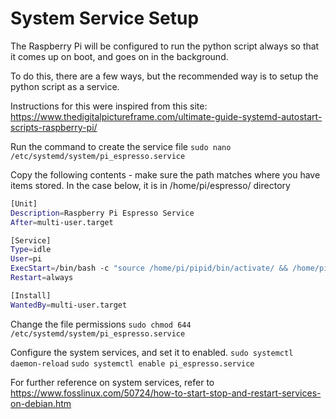 # System Service Setup

The Raspberry Pi will be configured to run the python script always so that it comes up on boot, and goes on in the background.

To do this, there are a few ways, but the recommended way is to setup the python script as a service.

Instructions for this were inspired from this site: https://www.thedigitalpictureframe.com/ultimate-guide-systemd-autostart-scripts-raspberry-pi/

Run the command to create the service file
`sudo nano /etc/systemd/system/pi_espresso.service`

Copy the following contents - make sure the path matches where you have items stored. In the case below, it is in /home/pi/espresso/ directory

```bash
[Unit]
Description=Raspberry Pi Espresso Service
After=multi-user.target

[Service]
Type=idle
User=pi
ExecStart=/bin/bash -c "source /home/pi/pipid/bin/activate/ && /home/pi/espresso/pi_espresso.py"
Restart=always

[Install]
WantedBy=multi-user.target
```

Change the file permissions
`sudo chmod 644 /etc/systemd/system/pi_espresso.service`

Configure the system services, and set it to enabled.
`sudo systemctl daemon-reload`
`sudo systemctl enable pi_espresso.service`

For further reference on system services, refer to https://www.fosslinux.com/50724/how-to-start-stop-and-restart-services-on-debian.htm
